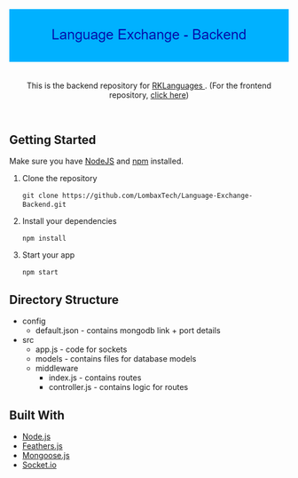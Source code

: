 <!-- Banner -->
<div align="middle">
    <img src="images/banner.png" />
    <br>
    <br>
    <p>
        This is the backend repository for <a href="https://rk-languages.netlify.app/">RKLanguages
        </a>. (For the frontend repository, <a href="https://github.com/LombaxTech/Language-Exchange-Frontend"> click here</a>)
    </p>
    <br>

</div>

## Getting Started

Make sure you have [NodeJS](https://nodejs.org/) and [npm](https://www.npmjs.com/) installed.

1. Clone the repository

   ```
   git clone https://github.com/LombaxTech/Language-Exchange-Backend.git
   ```

2. Install your dependencies

   ```
   npm install
   ```

3. Start your app

   ```
   npm start
   ```

## Directory Structure

- config
  - default.json - contains mongodb link + port details
- src
  - app.js - code for sockets
  - models - contains files for database models
  - middleware
    - index.js - contains routes
    - controller.js - contains logic for routes

## Built With

- [Node.js](https://nodejs.org/en/)
- [Feathers.js](https://feathersjs.com/)
- [Mongoose.js](https://mongoosejs.com/)
- [Socket.io](https://socket.io/)
